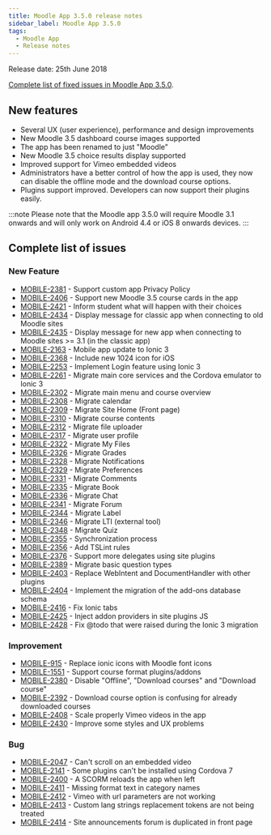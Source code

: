 ```yaml
---
title: Moodle App 3.5.0 release notes
sidebar_label: Moodle App 3.5.0
tags:
  - Moodle App
  - Release notes
---
```


Release date: 25th June 2018

[Complete list of fixed issues in Moodle App 3.5.0](https://tracker.moodle.org/jira/secure/ReleaseNote.jspa?projectId=10070&version=15959).

## New features

- Several UX (user experience), performance and design improvements
- New Moodle 3.5 dashboard course images supported
- The app has been renamed to just "Moodle"
- New Moodle 3.5 choice results display supported
- Improved support for Vimeo embedded videos
- Administrators have a better control of how the app is used, they now can disable the offline mode and the download course options.
- Plugins support improved. Developers can now support their plugins easily.

:::note
Please note that the Moodle app 3.5.0 will require Moodle 3.1 onwards and will only work on Android 4.4 or iOS 8 onwards devices.
:::

## Complete list of issues

### New Feature

- [MOBILE-2381](https://tracker.moodle.org/browse/MOBILE-2381) - Support custom app Privacy Policy
- [MOBILE-2406](https://tracker.moodle.org/browse/MOBILE-2406) - Support new Moodle 3.5 course cards in the app
- [MOBILE-2421](https://tracker.moodle.org/browse/MOBILE-2421) - Inform student what will happen with their choices
- [MOBILE-2434](https://tracker.moodle.org/browse/MOBILE-2434) - Display message for classic app when connecting to old Moodle sites
- [MOBILE-2435](https://tracker.moodle.org/browse/MOBILE-2435) - Display message for new app when connecting to Moodle sites >= 3.1 (in the classic app)
- [MOBILE-2163](https://tracker.moodle.org/browse/MOBILE-2163) - Mobile app update to Ionic 3
- [MOBILE-2368](https://tracker.moodle.org/browse/MOBILE-2368) - Include new 1024 icon for iOS
- [MOBILE-2253](https://tracker.moodle.org/browse/MOBILE-2253) - Implement Login feature using Ionic 3
- [MOBILE-2261](https://tracker.moodle.org/browse/MOBILE-2261) - Migrate main core services and the Cordova emulator to Ionic 3
- [MOBILE-2302](https://tracker.moodle.org/browse/MOBILE-2302) - Migrate main menu and course overview
- [MOBILE-2308](https://tracker.moodle.org/browse/MOBILE-2308) - Migrate calendar
- [MOBILE-2309](https://tracker.moodle.org/browse/MOBILE-2309) - Migrate Site Home (Front page)
- [MOBILE-2310](https://tracker.moodle.org/browse/MOBILE-2310) - Migrate course contents
- [MOBILE-2312](https://tracker.moodle.org/browse/MOBILE-2312) - Migrate file uploader
- [MOBILE-2317](https://tracker.moodle.org/browse/MOBILE-2317) - Migrate user profile
- [MOBILE-2322](https://tracker.moodle.org/browse/MOBILE-2322) - Migrate My Files
- [MOBILE-2326](https://tracker.moodle.org/browse/MOBILE-2326) - Migrate Grades
- [MOBILE-2328](https://tracker.moodle.org/browse/MOBILE-2328) - Migrate Notifications
- [MOBILE-2329](https://tracker.moodle.org/browse/MOBILE-2329) - Migrate Preferences
- [MOBILE-2331](https://tracker.moodle.org/browse/MOBILE-2331) - Migrate Comments
- [MOBILE-2335](https://tracker.moodle.org/browse/MOBILE-2335) - Migrate Book
- [MOBILE-2336](https://tracker.moodle.org/browse/MOBILE-2336) - Migrate Chat
- [MOBILE-2341](https://tracker.moodle.org/browse/MOBILE-2341) - Migrate Forum
- [MOBILE-2344](https://tracker.moodle.org/browse/MOBILE-2344) - Migrate Label
- [MOBILE-2346](https://tracker.moodle.org/browse/MOBILE-2346) - Migrate LTI (external tool)
- [MOBILE-2348](https://tracker.moodle.org/browse/MOBILE-2348) - Migrate Quiz
- [MOBILE-2355](https://tracker.moodle.org/browse/MOBILE-2355) - Synchronization process
- [MOBILE-2356](https://tracker.moodle.org/browse/MOBILE-2356) - Add TSLint rules
- [MOBILE-2376](https://tracker.moodle.org/browse/MOBILE-2376) - Support more delegates using site plugins
- [MOBILE-2389](https://tracker.moodle.org/browse/MOBILE-2389) - Migrate basic question types
- [MOBILE-2403](https://tracker.moodle.org/browse/MOBILE-2403) - Replace WebIntent and DocumentHandler with other plugins
- [MOBILE-2404](https://tracker.moodle.org/browse/MOBILE-2404) - Implement the migration of the add-ons database schema
- [MOBILE-2416](https://tracker.moodle.org/browse/MOBILE-2416) - Fix Ionic tabs
- [MOBILE-2425](https://tracker.moodle.org/browse/MOBILE-2425) - Inject addon providers in site plugins JS
- [MOBILE-2428](https://tracker.moodle.org/browse/MOBILE-2428) - Fix @todo that were raised during the Ionic 3 migration

### Improvement

- [MOBILE-915](https://tracker.moodle.org/browse/MOBILE-915) - Replace ionic icons with Moodle font icons
- [MOBILE-1551](https://tracker.moodle.org/browse/MOBILE-1551) - Support course format plugins/addons
- [MOBILE-2380](https://tracker.moodle.org/browse/MOBILE-2380) - Disable "Offline", "Download courses" and "Download course"
- [MOBILE-2392](https://tracker.moodle.org/browse/MOBILE-2392) - Download course option is confusing for already downloaded courses
- [MOBILE-2408](https://tracker.moodle.org/browse/MOBILE-2408) - Scale properly Vimeo videos in the app
- [MOBILE-2430](https://tracker.moodle.org/browse/MOBILE-2430) - Improve some styles and UX problems

### Bug

- [MOBILE-2047](https://tracker.moodle.org/browse/MOBILE-2047) - Can't scroll on an embedded video
- [MOBILE-2141](https://tracker.moodle.org/browse/MOBILE-2141) - Some plugins can't be installed using Cordova 7
- [MOBILE-2400](https://tracker.moodle.org/browse/MOBILE-2400) - A SCORM reloads the app when left
- [MOBILE-2411](https://tracker.moodle.org/browse/MOBILE-2411) - Missing format text in category names
- [MOBILE-2412](https://tracker.moodle.org/browse/MOBILE-2412) - Vimeo with url parameters are not working
- [MOBILE-2413](https://tracker.moodle.org/browse/MOBILE-2413) - Custom lang strings replacement tokens are not being treated
- [MOBILE-2414](https://tracker.moodle.org/browse/MOBILE-2414) - Site announcements forum is duplicated in front page

